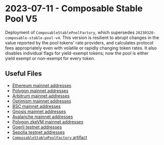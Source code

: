 # 2023-07-11 - Composable Stable Pool V5

Deployment of `ComposableStablePoolFactory`, which supersedes `20230320-composable-stable-pool-v4`.
This version is resilient to abrupt changes in the value reported by the pool tokens' rate providers, and calculates
protocol fees appropriately even with volatile or rapidly changing token rates.
It also disables individual flags for yield-exempt tokens; now the pool is either yield exempt or non-exempt for every
token.

## Useful Files

- [Ethereum mainnet addresses](./output/mainnet.json)
- [Polygon mainnet addresses](./output/polygon.json)
- [Arbitrum mainnet addresses](./output/arbitrum.json)
- [Optimism mainnet addresses](./output/optimism.json)
- [BSC mainnet addresses](./output/bsc.json)
- [Gnosis mainnet addresses](./output/gnosis.json)
- [Avalanche mainnet addresses](./output/avalanche.json)
- [Polygon zkeVM mainnet addresses](./output/zkevm.json)
- [Goerli testnet addresses](./output/goerli.json)
- [Sepolia testnet addresses](./output/sepolia.json)
- [`ComposableStablePoolFactory` artifact](./artifact/ComposableStablePoolFactory.json)
